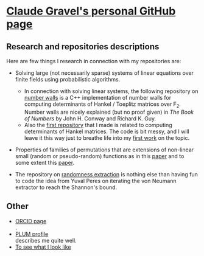 <h1><a href="https://clgravel.github.io">Claude Gravel's personal GitHub page</a></h1>

<h2>Research and repositories descriptions</h2>

<p>Here are few things I research in connection with my repositories are:

<ul>
<li> Solving large (not necessarily sparse) systems of linear equations over finite fields using probabilistic algorithms.</li>
<ul>
<li> In connection with solving linear systems, the following repository on <a href="https://github.com/clgravel/number_walls">number walls</a> is a C++ implementation of number walls for computing determinants of Hankel / Toeplitz matrices over F<sub>2</sub>. Number walls are nicely explained (but no proof given) in <em>The Book of Numbers</em> by John H. Conway and Richard K. Guy.</li>
<li> Also the <a href="https://github.com/clgravel/hankel_determinants_and_finding_linear_subsequences">first repository</a> that I made is related to computing determinants of Hankel matrices. The code is bit messy, and I will leave it this way just to breathe life into my <a href="https://doi.org/10.1007/978-3-030-68869-1_10">first work</a> on the topic.</li>
</ul>
</ul>

<ul>
<li> Properties of families of permutations that are extensions of non-linear small (random or pseudo-random) functions as in this <a href="https://doi.org/10.1142/S0219498823500512">paper</a> and to some extent this <a href="https://doi.org/10.1007/s12095-019-00384-4">paper</a>. 
</li>
</ul>

<ul>
<li> The repository on <a href="https://github.com/clgravel/optimal_randomness_extraction">randomness extraction</a> is nothing else than having fun to code the idea from Yuval Peres on iterating the von Neumann extractor to reach the Shannon's bound.
</li>
</ul>

</p>

<h2>Other</h2>

<ul>
<li><a href="https://orcid.org/0000-0001-5275-4953">ORCID page</a></li>.
<li><a href="https://secure.plum.io/en/p/gDfS1KryoVRd0hC-42AARQ">PLUM profile</a></li> describes me quite well.
<li><a href="https://github.com/clgravel">To see what I look like</a></li>
</ul>